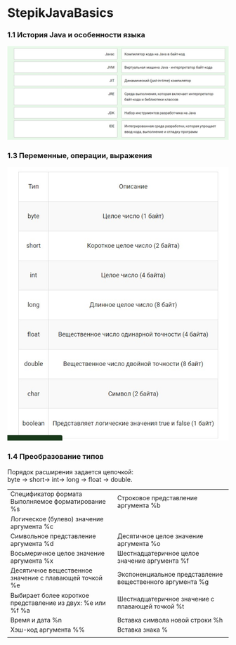 # StepikJavaBasics
### 1.1 История Java и особенности языка
![alt](/img/1.1.jpg)
### 1.3 Переменные, операции, выражения
![alt](/img/1.2.jpg)
### 1.4 Преобразование типов
Порядок расширения задается цепочкой:     
byte -> short-> int-> long -> float -> double.

<table bording=solid 1px ><tr>
<td>Спецификатор формата
Выполняемое форматирование
%s</td><td>
Строковое представление аргумента
%b</td></tr><td>
Логическое (булево) значение аргумента
%c</td><tr><td>
Символьное представление аргумента
%d</td><td>
Десятичное целое значение аргумента
%o</td><tr><td>
Восьмеричное целое значение аргумента
%x</td><td>
Шестнадцатеричное целое значение аргумента
%f</td><tr><td>
Десятичное вещественное значение с плавающей точкой
%e</td><td>
Экспоненциальное представление вещественного аргумента
%g</td><tr><td>
Выбирает более короткое представление из двух: %е или %f
%a</td><td>
Шестнадцатеричное значение с плавающей точкой
%t</td><tr><td>
Время и дата
%n</td><td>
Вставка символа новой строки
%h</td><tr><td>
Хэш-код аргумента
%%</td><td>
Вставка знака %</td><tr><td>
</td>
</table>
